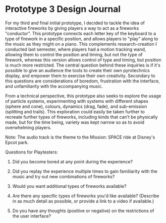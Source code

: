 # Prototype 3 Design Journal

For my third and final initial prototype, I decided to tackle the idea of interactive fireworks by giving players a way to act as a fireworks "conductor". This prototype connects each letter key of the keyboard to a type of firework in a specific position, and allows players to "play" along to the music as they might on a piano. This complements research-creation I conducted last semester, where players had a motion tracking wand, allowing them to control the position and timing, but not the type of firework, whereas this version allows control of type and timing, but position is much more restricted. The central question behind these inquiries is if it's possible to give an audience the tools to create their own pyrotechnics display, and empower them to exercise their own creativity. Secondary to this questions are considerations of boredom, frustration with the interface, and unfamiliarity with the accompanying music.

From a technical perspective, this prototype also seeks to explore the usage of particle systems, experimenting with systems with different shapes (sphere and cone), colours, dynamics (drag, fade), and sub-emission (splitting and trails). This exploration could easily be taken further to recreate further types of fireworks, including kinds that can't be physically made, but for the time being, variety was kept narrow so as to avoid overwhelming players.

Note: The audio track is the theme to the Mission: SPACE ride at Disney's Epcot park.

Questions for Playtesters:

1) Did you become bored at any point during the experience?

2) Did you replay the experience multiple times to gain familiarity with the music and try out new combinations of fireworks?

3) Would you want additional types of fireworks available?

4) Are there any specific types of fireworks you'd like available? (Describe in as much detail as possible, or provide a link to a video if available.)

5) Do you have any thoughts (positive or negative) on the restrictions of the user interface?
